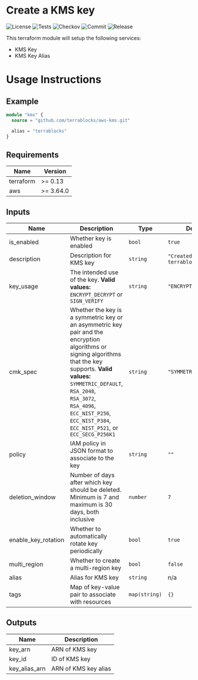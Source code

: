 # Create a KMS key

![License](https://img.shields.io/github/license/terrablocks/aws-kms?style=for-the-badge) ![Tests](https://img.shields.io/github/actions/workflow/status/terrablocks/aws-kms/tests.yml?branch=main&label=Test&style=for-the-badge) ![Checkov](https://img.shields.io/github/actions/workflow/status/terrablocks/aws-kms/checkov.yml?branch=main&label=Checkov&style=for-the-badge) ![Commit](https://img.shields.io/github/last-commit/terrablocks/aws-kms?style=for-the-badge) ![Release](https://img.shields.io/github/v/release/terrablocks/aws-kms?style=for-the-badge)

This terraform module will setup the following services:
- KMS Key
- KMS Key Alias

# Usage Instructions
## Example
```terraform
module "kms" {
  source = "github.com/terrablocks/aws-kms.git"

  alias = "terrablocks"
}
```

## Requirements

| Name | Version |
|------|---------|
| terraform | >= 0.13 |
| aws | >= 3.64.0 |

## Inputs

| Name | Description | Type | Default | Required |
|------|-------------|------|---------|:--------:|
| is_enabled | Whether key is enabled | `bool` | `true` | no |
| description | Description for KMS key | `string` | `"Created by terrablocks"` | no |
| key_usage | The intended use of the key. **Valid values:** `ENCRYPT_DECRYPT` or `SIGN_VERIFY` | `string` | `"ENCRYPT_DECRYPT"` | no |
| cmk_spec | Whether the key is a symmetric key or an asymmetric key pair and the encryption algorithms or signing algorithms that the key supports. **Valid values:** `SYMMETRIC_DEFAULT`, `RSA_2048`, `RSA_3072`, `RSA_4096`, `ECC_NIST_P256`, `ECC_NIST_P384`, `ECC_NIST_P521`, or `ECC_SECG_P256K1` | `string` | `"SYMMETRIC_DEFAULT"` | no |
| policy | IAM policy in JSON format to associate to the key | `string` | `""` | no |
| deletion_window | Number of days after which key should be deleted. Minimum is 7 and maximum is 30 days, both inclusive | `number` | `7` | no |
| enable_key_rotation | Whether to automatically rotate key periodically | `bool` | `true` | no |
| multi_region | Whether to create a multi-region key | `bool` | `false` | no |
| alias | Alias for KMS key | `string` | n/a | yes |
| tags | Map of key-value pair to associate with resources | `map(string)` | `{}` | no |

## Outputs

| Name | Description |
|------|-------------|
| key_arn | ARN of KMS key |
| key_id | ID of KMS key |
| key_alias_arn | ARN of KMS key alias |
